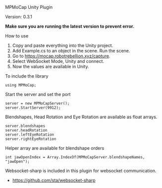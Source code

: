 MPMoCap Unity Plugin 

Version: 0.3.1

**Make sure you are running the latest version to prevent error.**

How to use
1. Copy and paste everything into the Unity project.
2. Add Example.cs to an object in the scene. Run the scene.
3. Go to https://mocap.robotrebellion.xyz/capture.
4. Select WebSocket Mode, Unity and connect.
5. Now the values are available in Unity.

To include the library
```
using MPMoCap;
```

Start the server and set the port
```
server = new MPMoCapServer();
server.StartServer(9912);
```

Blendshapes, Head Rotation and Eye Rotation are available as float arrays.
```
server.blendshapes
server.headRotation
server.leftEyeRotation
server.rightEyeRotation
```

Helper array are available for blendshape orders
```
int jawOpenIndex = Array.IndexOf(MPMoCapServer.blendshapeNames, "jawOpen");
```

Websocket-sharp is included in this plugin for websocket communication.
- https://github.com/sta/websocket-sharp

